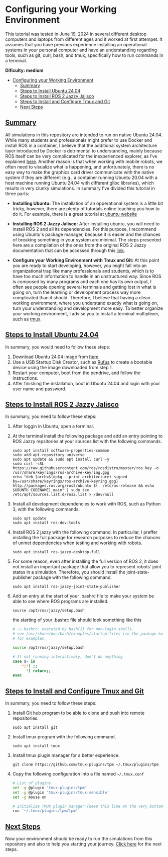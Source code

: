 # Configuring your Working Environment

This tutorial was tested in June 19, 2024 in several different desktop computers and laptops from different ages and it worked at first attempet. It assumes that you have previous experience installing an operational systems in your personal computer and have an understanding regarding tools, such as git, curl, bash, and tmux, specifically how to run commands in a terminal.

**Dificulty: medium**

- [Configuring your Working Environment](#configuring-your-working-environment)
  - [Summary](#summary)
  - [Steps to Install Ubuntu 24.04](#steps-to-install-ubuntu-2404)
  - [Steps to Install ROS 2 Jazzy Jalisco](#steps-to-install-ros-2-jazzy-jalisco)
  - [Steps to Install and Configure Tmux and Git](#steps-to-install-and-configure-tmux-and-git)
  - [Next Steps](#next-steps)

## [Summary](#summary-link)

All simulations in this repository are intended to run on native Ubuntu 24.04. While many students and professionals might prefer to use Docker and install ROS in a container, I believe that the additional system architecture layer introduced by Docker is detrimental to understanding, mainly because ROS itself can be very complicated for the inexperienced explorer, as I’ve explained [here](docs/motivation). Another reason is that when working with mobile robots, we often need to visualize what is happening, and unfortunately, there is no easy way to make the graphics card driver communicate with the native system if they are different (e.g., a container running Ubuntu 20.04 with a host machine running Ubuntu 24.04 with different glibc libraries), which results in very clunky simulations. In summary I've divided this tutorial in three parts:

- **Installing Ubuntu:** The installation of an opperational system is a little bit tricky, however, there are plenty of tutorials online teaching you how to do it. For example, there is a great tutorial at [ubuntu website](https://ubuntu.com/tutorials/install-ubuntu-desktop#1-overview)

- **Installing ROS 2 Jazzy Jalisco:** After installing ubuntu, you will need to install ROS 2 and all its dependencies. For this purpose, I recommend using Ubuntu's package manager, because it is easier and the chances of breaking something in your system are minimal. The steps presented here are a compilation of the ones from the original ROS 2 Jazzy documentation that can be accessed through this [link](https://docs.ros.org/en/jazzy/Installation/Ubuntu-Install-Debians.html).

- **Configure your Working Environment with Tmux and Git:** At this point you are ready to start developing, however, you might fall into an organizational trap like many professionals and students, which is to have too much information to handle in an unstructured way. Since ROS is composed by many programs and each one has its own output, I often see people opening several terminals and getting lost in what is going on, turn the learning or development process way more complicated than it should. Therefore, I believe that having a clean working environment, where you understand exactly what is going on, turn your understanding and development more easy. To better organize your working environment, I advise you to install a terminal multiplexer, such as [tmux](https://github.com/tmux/tmux/wiki).

## [Steps to Install Ubuntu 24.04](#ubuntu-2404)

In summary, you would need to follow these steps:

1. Download Ubuntu 24.04 image from [here](https://releases.ubuntu.com/noble/ubuntu-24.04-desktop-amd64.iso)
2. Use a USB Startup Disk Creator, such as [Rufus](https://rufus.ie/en/) to create a bootable device using the image downloaded from step 1.
3. Restart your computer, boot from the pendrive, and follow the instructions.
4. After finishing the installation, boot in Ubuntu 24.04 and login with your user name and password.

## [Steps to Install ROS 2 Jazzy Jalisco](#ros-2-jazzy-jalisco)

In summary, you need to follow these steps:

1. After loggin in Ubuntu, open a terminal.

2. At the terminal install the following package and add an entry pointing to ROS Jazzy repsitories at your sources list with the following commands.
   
    ```text
    sudo apt install software-properties-common
    sudo add-apt-repository universe
    sudo apt update && sudo apt install curl -y
    sudo curl -sSL https://raw.githubusercontent.com/ros/rosdistro/master/ros.key -o /usr/share/keyrings/ros-archive-keyring.gpg
    echo "deb [arch=$(dpkg --print-architecture) signed-by=/usr/share/keyrings/ros-archive-keyring.gpg] http://packages.ros.org/ros2/ubuntu $(. /etc/os-release && echo $UBUNTU_CODENAME) main" | sudo tee /etc/apt/sources.list.d/ros2.list > /dev/null
    ```

3. Install all development dependencies to work with ROS, such as Python 3, with the following commands.

    ```text
    sudo apt update
    sudo apt install ros-dev-tools
    ```

4. Install ROS 2 jazzy with the following command. In particullar, I preffer installing the full package for research purposes to reduce the chances of unmet dependencies when testing and working with robots.

    ```text
    sudo apt install ros-jazzy-desktop-full
    ```

5. For some reason, even after installing the full version of ROS 2, it does not install an important package that allow you to represent robots' joint states in a simulation. Therefore, you should install the joint-state-publisher package with the following command.

    ```text
    sudo apt install ros-jazzy-joint-state-publisher
    ```

6. Add an entry at the start of your .bashrc file to make your system be able to see where ROS programs are installed.

    ```text
    source /opt/ros/jazzy/setup.bash
    ```

    the starting of your .bashrc file should look something like this

    ```bash
    # ~/.bashrc: executed by bash(1) for non-login shells.
    # see /usr/share/doc/bash/examples/startup-files (in the package bash-doc)
    # for examples

    source /opt/ros/jazzy/setup.bash

    # If not running interactively, don't do anything
    case $- in
        *i*) ;;
          *) return;;
    esac
    ```

## [Steps to Install and Configure Tmux and Git](#tmux-basic-setup)

In summary, you need to follow these steps:

1. Install Git hub program to be able to clone and push into remote repositories.

    ```text
    sudo apt install git
    ```

2. Install tmux program with the following command.

    ```text
    sudo apt install tmux
    ```

2. Install tmux plugin manager for a better experience.

    ```text
    git clone https://github.com/tmux-plugins/tpm ~/.tmux/plugins/tpm
    ```

3. Copy the following configuration into a file named ```~/.tmux.conf```

    ```bash
    # List of plugins
    set -g @plugin 'tmux-plugins/tpm'
    set -g @plugin 'tmux-plugins/tmux-sensible'
    set -g mouse on

    # Initialize TMUX plugin manager (keep this line at the very bottom of tmux.conf)
    run '~/.tmux/plugins/tpm/tpm'
    ```

## [Next Steps](#next-steps)

  Now your environment should be ready to run the simulations from this repository and also to help you starting your journey. [Click here](usage.md) for the next steps.